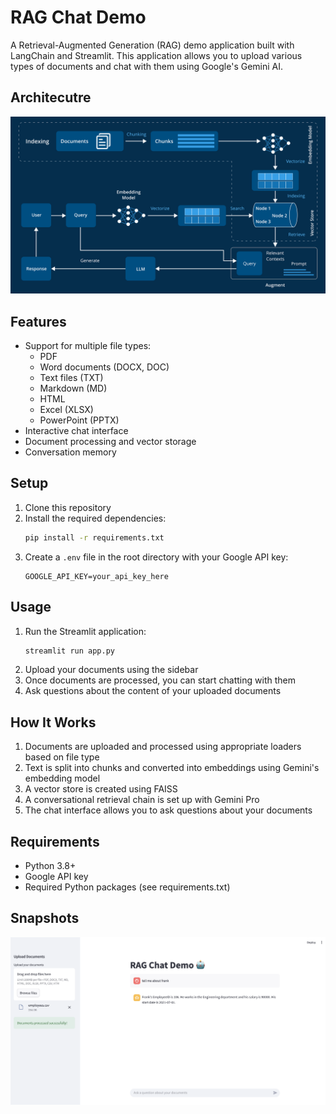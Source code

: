 # RAG Chat Demo

A Retrieval-Augmented Generation (RAG) demo application built with LangChain and Streamlit. This application allows you to upload various types of documents and chat with them using Google's Gemini AI.

## Architecutre
![Architecture](./artifacts/rag-architecture.png)

## Features

- Support for multiple file types:
  - PDF
  - Word documents (DOCX, DOC)
  - Text files (TXT)
  - Markdown (MD)
  - HTML
  - Excel (XLSX)
  - PowerPoint (PPTX)
- Interactive chat interface
- Document processing and vector storage
- Conversation memory

## Setup

1. Clone this repository
2. Install the required dependencies:
   ```bash
   pip install -r requirements.txt
   ```
3. Create a `.env` file in the root directory with your Google API key:
   ```
   GOOGLE_API_KEY=your_api_key_here
   ```

## Usage

1. Run the Streamlit application:
   ```bash
   streamlit run app.py
   ```
2. Upload your documents using the sidebar
3. Once documents are processed, you can start chatting with them
4. Ask questions about the content of your uploaded documents

## How It Works

1. Documents are uploaded and processed using appropriate loaders based on file type
2. Text is split into chunks and converted into embeddings using Gemini's embedding model
3. A vector store is created using FAISS
4. A conversational retrieval chain is set up with Gemini Pro
5. The chat interface allows you to ask questions about your documents

## Requirements

- Python 3.8+
- Google API key
- Required Python packages (see requirements.txt)

## Snapshots
![Chat Interface](./artifacts/snapshot-1.png)
